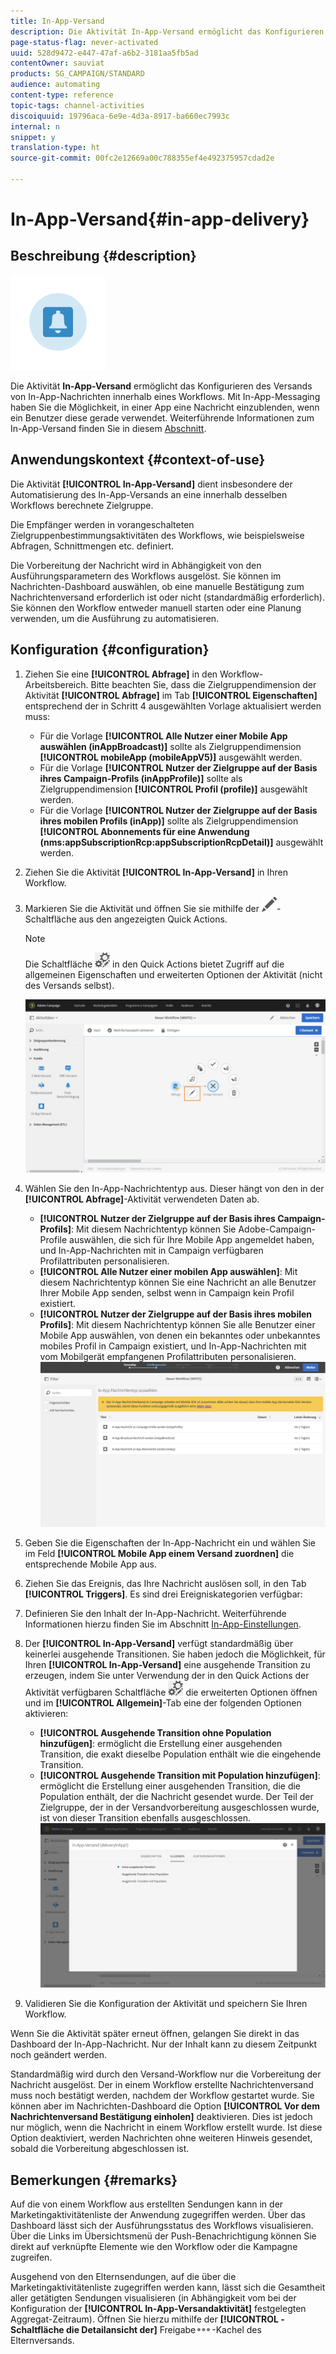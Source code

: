 ```yaml
---
title: In-App-Versand
description: Die Aktivität In-App-Versand ermöglicht das Konfigurieren des Versands von In-App-Nachrichten innerhalb eines Workflows.
page-status-flag: never-activated
uuid: 528d9472-e447-47af-a6b2-3181aa5fb5ad
contentOwner: sauviat
products: SG_CAMPAIGN/STANDARD
audience: automating
content-type: reference
topic-tags: channel-activities
discoiquuid: 19796aca-6e9e-4d3a-8917-ba660ec7993c
internal: n
snippet: y
translation-type: ht
source-git-commit: 00fc2e12669a00c788355ef4e492375957cdad2e

---
```



# In-App-Versand{#in-app-delivery}

## Beschreibung {#description}

![](assets/wkf_in_app_1.png)

Die Aktivität **In-App-Versand** ermöglicht das Konfigurieren des Versands von In-App-Nachrichten innerhalb eines Workflows. Mit In-App-Messaging haben Sie die Möglichkeit, in einer App eine Nachricht einzublenden, wenn ein Benutzer diese gerade verwendet. Weiterführende Informationen zum In-App-Versand finden Sie in diesem [Abschnitt](../../channels/using/about-in-app-messaging.md).

## Anwendungskontext {#context-of-use}

Die Aktivität **[!UICONTROL In-App-Versand]** dient insbesondere der Automatisierung des In-App-Versands an eine innerhalb desselben Workflows berechnete Zielgruppe.

Die Empfänger werden in vorangeschalteten Zielgruppenbestimmungsaktivitäten des Workflows, wie beispielsweise Abfragen, Schnittmengen etc. definiert.

Die Vorbereitung der Nachricht wird in Abhängigkeit von den Ausführungsparametern des Workflows ausgelöst. Sie können im Nachrichten-Dashboard auswählen, ob eine manuelle Bestätigung zum Nachrichtenversand erforderlich ist oder nicht (standardmäßig erforderlich). Sie können den Workflow entweder manuell starten oder eine Planung verwenden, um die Ausführung zu automatisieren.

## Konfiguration {#configuration}

1. Ziehen Sie eine **[!UICONTROL Abfrage]** in den Workflow-Arbeitsbereich. Bitte beachten Sie, dass die Zielgruppendimension der Aktivität **[!UICONTROL Abfrage]** im Tab **[!UICONTROL Eigenschaften]** entsprechend der in Schritt 4 ausgewählten Vorlage aktualisiert werden muss:

   * Für die Vorlage **[!UICONTROL Alle Nutzer einer Mobile App auswählen (inAppBroadcast)]** sollte als Zielgruppendimension **[!UICONTROL mobileApp (mobileAppV5)]** ausgewählt werden.
   * Für die Vorlage **[!UICONTROL Nutzer der Zielgruppe auf der Basis ihres Campaign-Profils (inAppProfile)]** sollte als Zielgruppendimension **[!UICONTROL Profil (profile)]** ausgewählt werden.
   * Für die Vorlage **[!UICONTROL Nutzer der Zielgruppe auf der Basis ihres mobilen Profils (inApp)]** sollte als Zielgruppendimension **[!UICONTROL Abonnements für eine Anwendung (nms:appSubscriptionRcp:appSubscriptionRcpDetail)]** ausgewählt werden.

1. Ziehen Sie die Aktivität **[!UICONTROL In-App-Versand]** in Ihren Workflow.
1. Markieren Sie die Aktivität und öffnen Sie sie mithilfe der ![](assets/edit_darkgrey-24px.png)-Schaltfläche aus den angezeigten Quick Actions.

   >[!NOTE]
   >
   >Die Schaltfläche ![](assets/dlv_activity_params-24px.png) in den Quick Actions bietet Zugriff auf die allgemeinen Eigenschaften und erweiterten Optionen der Aktivität (nicht des Versands selbst).

   ![](assets/wkf_in_app_3.png)

1. Wählen Sie den In-App-Nachrichtentyp aus. Dieser hängt von den in der **[!UICONTROL Abfrage]**-Aktivität verwendeten Daten ab.

   * **[!UICONTROL Nutzer der Zielgruppe auf der Basis ihres Campaign-Profils]**: Mit diesem Nachrichtentyp können Sie Adobe-Campaign-Profile auswählen, die sich für Ihre Mobile App angemeldet haben, und In-App-Nachrichten mit in Campaign verfügbaren Profilattributen personalisieren.
   * **[!UICONTROL Alle Nutzer einer mobilen App auswählen]**: Mit diesem Nachrichtentyp können Sie eine Nachricht an alle Benutzer Ihrer Mobile App senden, selbst wenn in Campaign kein Profil existiert.
   * **[!UICONTROL Nutzer der Zielgruppe auf der Basis ihres mobilen Profils]**: Mit diesem Nachrichtentyp können Sie alle Benutzer einer Mobile App auswählen, von denen ein bekanntes oder unbekanntes mobiles Profil in Campaign existiert, und In-App-Nachrichten mit vom Mobilgerät empfangenen Profilattributen personalisieren.
   ![](assets/wkf_in_app_4.png)

1. Geben Sie die Eigenschaften der In-App-Nachricht ein und wählen Sie im Feld **[!UICONTROL Mobile App einem Versand zuordnen]** die entsprechende Mobile App aus.
1. Ziehen Sie das Ereignis, das Ihre Nachricht auslösen soll, in den Tab **[!UICONTROL Triggers]**. Es sind drei Ereigniskategorien verfügbar:
1. Definieren Sie den Inhalt der In-App-Nachricht. Weiterführende Informationen hierzu finden Sie im Abschnitt [In-App-Einstellungen](../../channels/using/customizing-an-in-app-message.md).
1. Der **[!UICONTROL In-App-Versand]** verfügt standardmäßig über keinerlei ausgehende Transitionen. Sie haben jedoch die Möglichkeit, für Ihren **[!UICONTROL In-App-Versand]** eine ausgehende Transition zu erzeugen, indem Sie unter Verwendung der in den Quick Actions der Aktivität verfügbaren Schaltfläche ![](assets/dlv_activity_params-24px.png) die erweiterten Optionen öffnen und im **[!UICONTROL Allgemein]**-Tab eine der folgenden Optionen aktivieren:

   * **[!UICONTROL Ausgehende Transition ohne Population hinzufügen]**: ermöglicht die Erstellung einer ausgehenden Transition, die exakt dieselbe Population enthält wie die eingehende Transition.
   * **[!UICONTROL Ausgehende Transition mit Population hinzufügen]**: ermöglicht die Erstellung einer ausgehenden Transition, die die Population enthält, der die Nachricht gesendet wurde. Der Teil der Zielgruppe, der in der Versandvorbereitung ausgeschlossen wurde, ist von dieser Transition ebenfalls ausgeschlossen.
   ![](assets/wkf_in_app_5.png)

1. Validieren Sie die Konfiguration der Aktivität und speichern Sie Ihren Workflow.

Wenn Sie die Aktivität später erneut öffnen, gelangen Sie direkt in das Dashboard der In-App-Nachricht. Nur der Inhalt kann zu diesem Zeitpunkt noch geändert werden.

Standardmäßig wird durch den Versand-Workflow nur die Vorbereitung der Nachricht ausgelöst. Der in einem Workflow erstellte Nachrichtenversand muss noch bestätigt werden, nachdem der Workflow gestartet wurde. Sie können aber im Nachrichten-Dashboard die Option **[!UICONTROL Vor dem Nachrichtenversand Bestätigung einholen]** deaktivieren. Dies ist jedoch nur möglich, wenn die Nachricht in einem Workflow erstellt wurde. Ist diese Option deaktiviert, werden Nachrichten ohne weiteren Hinweis gesendet, sobald die Vorbereitung abgeschlossen ist.

## Bemerkungen {#remarks}

Auf die von einem Workflow aus erstellten Sendungen kann in der Marketingaktivitätenliste der Anwendung zugegriffen werden. Über das Dashboard lässt sich der Ausführungsstatus des Workflows visualisieren. Über die Links im Übersichtsmenü der Push-Benachrichtigung können Sie direkt auf verknüpfte Elemente wie den Workflow oder die Kampagne zugreifen.

Ausgehend von den Elternsendungen, auf die über die Marketingaktivitätenliste zugegriffen werden kann, lässt sich die Gesamtheit aller getätigten Sendungen visualisieren (in Abhängigkeit vom bei der Konfiguration der **[!UICONTROL In-App-Versandaktivität]** festgelegten Aggregat-Zeitraum). Öffnen Sie hierzu mithilfe der **[!UICONTROL -Schaltfläche die Detailansicht der]** Freigabe![](assets/wkf_dlv_detail_button.png)-Kachel des Elternversands.

